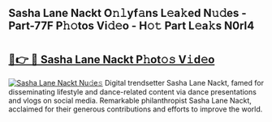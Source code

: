 ## Sasha Lane Nackt O𝚗𝚕yf𝚊ns L𝚎a𝚔ed N𝚞𝚍es - Part-77F P𝚑𝚘tos Vi𝚍𝚎o - H𝚘𝚝 Part L𝚎a𝚔s N0rI4

# <h2><a href="http://kf3ycp.oniu.top/?m=Sasha+Lane+Nackt">🔗👉 🔴 Sasha Lane Nackt P𝚑ot𝚘𝚜 V𝚒d𝚎o</a></h2>

[![Sasha Lane Nackt Nu𝚍e𝚜](https://i.imgur.com/0qMVB7G.gif)](http://kf3ycp.oniu.top/?m=Sasha+Lane+Nackt)
Digital trendsetter Sasha Lane Nackt, famed for disseminating lifestyle and dance-related content via dance presentations and vlogs on social media. Remarkable philanthropist Sasha Lane Nackt, acclaimed for their generous contributions and efforts to improve the world.  
